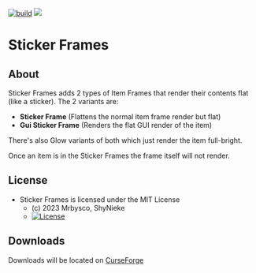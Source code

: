 [![build](https://github.com/Mrbysco/StickerFrames/actions/workflows/build.yml/badge.svg)](https://github.com/Mrbysco/StickerFrames/actions/workflows/build.yml) 
[![](http://cf.way2muchnoise.eu/versions/954504.svg)](https://www.curseforge.com/minecraft/mc-mods/sticker-frames)

# Sticker Frames #

## About ##
Sticker Frames adds 2 types of Item Frames that render their contents flat (like a sticker). The 2 variants are:
-   **Sticker Frame** (Flattens the normal item frame render but flat)
-   **Gui Sticker Frame** (Renders the flat GUI render of the item)

There's also Glow variants of both which just render the item full-bright.

Once an item is in the Sticker Frames the frame itself will not render.

## License ##
* Sticker Frames is licensed under the MIT License
  - (c) 2023 Mrbysco, ShyNieke
  - [![License](https://img.shields.io/badge/License-MIT-red.svg?style=flat)](http://opensource.org/licenses/MIT)

## Downloads ##
Downloads will be located on [CurseForge](https://www.curseforge.com/minecraft/mc-mods/sticker-frames)
